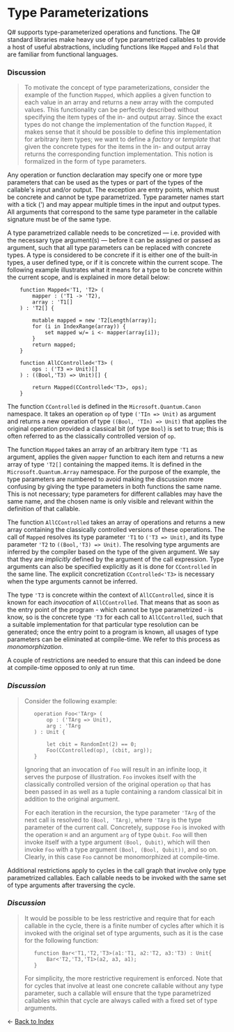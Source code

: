 # Type Parameterizations

Q# supports type-parameterized operations and functions. The Q# standard libraries make heavy use of type parametrized callables to provide a host of useful abstractions, including functions like `Mapped` and `Fold` that are familiar from functional languages.

### Discussion
>To motivate the concept of type parameterizations, consider the example of the function `Mapped`, which applies a given function to each value in an array and returns a new array with the computed values. This functionality can be perfectly described without specifying the item types of the in- and output array. Since the exact types do not change the implementation of the function `Mapped`, it makes sense that it should be possible to define this implementation for arbitrary item types; we want to define a *factory* or *template* that given the concrete types for the items in the in- and output array returns the corresponding function implementation. This notion is formalized in the form of type parameters.

Any operation or function declaration may specify one or more type parameters that can be used as the types or part of the types of the callable's input and/or output. The exception are entry points, which must be concrete and cannot be type parametrized. Type parameter names start with a tick (') and may appear multiple times in the input and output types. 
All arguments that correspond to the same type parameter in the callable signature must be of the same type.

A type parametrized callable needs to be concretized — i.e. provided with the necessary type argument(s) — before it can be assigned or passed as argument, such that all type parameters can be replaced with concrete types. A type is considered to be concrete if it is either one of the built-in types, a user defined type, or if it is concrete within the current scope. The following example illustrates what it means for a type to be concrete within the current scope, and is explained in more detail below:

```qsharp
    function Mapped<'T1, 'T2> (
        mapper : ('T1 -> 'T2), 
        array : 'T1[]
    ) : 'T2[] {

        mutable mapped = new 'T2[Length(array)];
        for (i in IndexRange(array)) {
            set mapped w/= i <- mapper(array[i]);
        }
        return mapped;
    }

    function AllCControlled<'T3> (
        ops : ('T3 => Unit)[]
    ) : ((Bool,'T3) => Unit)[] {

        return Mapped(CControlled<'T3>, ops); 
    }
```

The function `CControlled` is defined in the `Microsoft.Quantum.Canon` namespace. It takes an operation `op` of type `('TIn => Unit)` as argument and returns a new operation of type `((Bool, 'TIn) => Unit)` that applies the original operation provided a classical bit (of type `Bool`) is set to true; this is often referred to as the classically controlled version of `op`. 

The function `Mapped` takes an array of an arbitrary item type `'T1` as argument, applies the given `mapper` function to each item and returns a new array of type `'T2[]` containing the mapped items. It is defined in the `Microsoft.Quantum.Array` namespace. For the purpose of the example, the type parameters are numbered to avoid making the discussion more confusing by giving the type parameters in both functions the same name. This is not necessary; type parameters for different callables may have the same name, and the chosen name is only visible and relevant within the definition of that callable. 

The function `AllCControlled` takes an array of operations and returns a new array containing the classically controlled versions of these operations. The call of `Mapped` resolves its type parameter `'T1` to `('T3 => Unit)`, and its type parameter `'T2` to `((Bool,'T3) => Unit)`. The resolving type arguments are inferred by the compiler based on the type of the given argument. We say that they are *implicitly* defined by the argument of the call expression. Type arguments can also be specified explicitly as it is done for `CControlled` in the same line. The explicit concretization `CControlled<'T3>` is necessary when the type arguments cannot be inferred. 

The type `'T3` is concrete within the context of `AllCControlled`, since it is known for each *invocation* of `AllCControlled`. That means that as soon as the entry point of the program - which cannot be type parametrized - is know, so is the concrete type `'T3` for each call to `AllCControlled`, such that a suitable implementation for that particular type resolution can be generated; once the entry point to a program is known, all usages of type parameters can be eliminated at compile-time. We refer to this process as *monomorphization*. 

A couple of restrictions are needed to ensure that this can indeed be done at compile-time opposed to only at run time. 

### *Discussion*
>Consider the following example: 
>
>```qsharp
>    operation Foo<'TArg> (
>        op : ('TArg => Unit), 
>        arg : 'TArg
>    ) : Unit {
>
>        let cbit = RandomInt(2) == 0;
>        Foo(CControlled(op), (cbit, arg));        
>    } 
>```
>Ignoring that an invocation of `Foo` will result in an infinite loop, it serves the purpose of illustration. `Foo` invokes itself with the classically controlled version of the original operation `op` that has been passed in as well as a tuple containing a random classical bit in addition to the original argument. 
>
>For each iteration in the recursion, the type parameter `'TArg` of the next call is resolved to `(Bool, 'TArg)`, where `'TArg` is the type parameter of the current call. Concretely, suppose `Foo` is invoked with the operation `H` and an argument `arg` of type `Qubit`. `Foo` will then invoke itself with a type argument `(Bool, Qubit)`, which will then invoke `Foo` with a type argument `(Bool, (Bool, Qubit))`, and so on. Clearly, in this case `Foo` cannot be monomorphized at compile-time. 

Additional restrictions apply to cycles in the call graph that involve only type parametrized callables. Each callable needs to be invoked with the same set of type arguments after traversing the cycle. 

### *Discussion*
>It would be possible to be less restrictive and require that for each callable in the cycle, there is a finite number of cycles after which it is invoked with the original set of type arguments, such as it is the case for the following function: 
>```qsharp
>    function Bar<'T1,'T2,'T3>(a1:'T1, a2:'T2, a3:'T3) : Unit{
>        Bar<'T2,'T3,'T1>(a2, a3, a1);
>    }
>```
>For simplicity, the more restrictive requirement is enforced. Note that for cycles that involve at least one concrete callable without any type parameter, such a callable will ensure that the type parametrized callables within that cycle are always called with a fixed set of type arguments.


← [Back to Index](https://github.com/microsoft/qsharp-language/tree/main/Specifications/Language#index)
